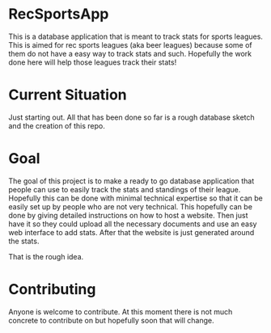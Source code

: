 # RecSportsApp
This is a database application that is meant to track stats for sports leagues. This is aimed for rec sports leagues (aka beer leagues) because some of them do not have a easy way to track stats and such. Hopefully the work done here will help those leagues track their stats!

# Current Situation
Just starting out. All that has been done so far is a rough database sketch and the creation of this repo.

# Goal
The goal of this project is to make a ready to go database application that people can use to easily track the stats and standings of their league. Hopefully this can be done with minimal technical expertise so that it can be easily set up by people who are not very technical. This hopefully can be done by giving detailed instructions on how to host a website. Then just have it so they could upload all the necessary documents and use an easy web interface to add stats. After that the website is just generated around the stats.

That is the rough idea.

# Contributing
Anyone is welcome to contribute. At this moment there is not much concrete to contribute on but hopefully soon that will change.
